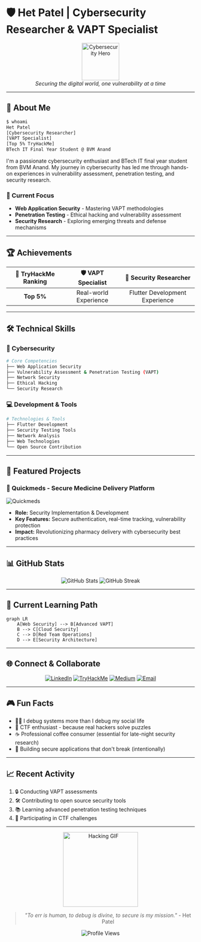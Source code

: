 # 🛡️ Het Patel | Cybersecurity Researcher & VAPT Specialist

<div align="center">
  <img src="https://media.giphy.com/media/hvRJCLFzcasrR4ia7z/giphy.gif" width="100px" alt="Cybersecurity Hero">
  <br>
  <em>Securing the digital world, one vulnerability at a time</em>
</div>

---

## 🎯 About Me

```bash
$ whoami
Het Patel
[Cybersecurity Researcher]
[VAPT Specialist] 
[Top 5% TryHackMe]
BTech IT Final Year Student @ BVM Anand
```

I'm a passionate cybersecurity enthusiast and BTech IT final year student from BVM Anand. My journey in cybersecurity has led me through hands-on experiences in vulnerability assessment, penetration testing, and security research.

### 🎯 Current Focus
- **Web Application Security** - Mastering VAPT methodologies
- **Penetration Testing** - Ethical hacking and vulnerability assessment
- **Security Research** - Exploring emerging threats and defense mechanisms

---

## 🏆 Achievements

<div align="center">

| 🥇 **TryHackMe Ranking** | 🛡️ **VAPT Specialist** | 🔬 **Security Researcher** |
|:---:|:---:|:---:|
| **Top 5%** | Real-world Experience | Flutter Development Experience |

</div>

---

## 🛠️ Technical Skills

### 🔐 Cybersecurity
```bash
# Core Competencies
├── Web Application Security
├── Vulnerability Assessment & Penetration Testing (VAPT)
├── Network Security
├── Ethical Hacking
└── Security Research
```

### 💻 Development & Tools
```bash
# Technologies & Tools
├── Flutter Development
├── Security Testing Tools
├── Network Analysis
├── Web Technologies
└── Open Source Contribution
```

---

## 🚀 Featured Projects

### 🏥 Quickmeds - Secure Medicine Delivery Platform
![Quickmeds](https://media.giphy.com/media/3o7aCTfyhYawdOXcFW/giphy.gif)

- **Role:** Security Implementation & Development
- **Key Features:** Secure authentication, real-time tracking, vulnerability protection
- **Impact:** Revolutionizing pharmacy delivery with cybersecurity best practices

---

## 📊 GitHub Stats

<div align="center">
  <img src="https://github-readme-stats.vercel.app/api?username=patelhettt&show_icons=true&theme=radical" alt="GitHub Stats">
  <img src="https://github-readme-streak-stats.herokuapp.com/?user=patelhettt&theme=radical" alt="GitHub Streak">
</div>

---

## 🎯 Current Learning Path

```mermaid
graph LR
    A[Web Security] --> B[Advanced VAPT]
    B --> C[Cloud Security]
    C --> D[Red Team Operations]
    D --> E[Security Architecture]
```

---

## 🌐 Connect & Collaborate

<div align="center">

[![LinkedIn](https://img.shields.io/badge/LinkedIn-0077B5?style=for-the-badge&logo=linkedin&logoColor=white)](https://www.linkedin.com/in/hetpatel9/)
[![TryHackMe](https://img.shields.io/badge/TryHackMe-212C42?style=for-the-badge&logo=tryhackme&logoColor=white)](https://tryhackme.com/p/hett)
[![Medium](https://img.shields.io/badge/Medium-12100E?style=for-the-badge&logo=medium&logoColor=white)](https://hettt.medium.com)
[![Email](https://img.shields.io/badge/Email-D14836?style=for-the-badge&logo=gmail&logoColor=white)](mailto:awesomehet1@gmail.com)

</div>

---

## 🎮 Fun Facts

- 🕵️‍♂️ I debug systems more than I debug my social life
- 🎯 CTF enthusiast - because real hackers solve puzzles
- ☕ Professional coffee consumer (essential for late-night security research)
- 🚀 Building secure applications that don't break (intentionally)

---

## 📈 Recent Activity

<!--START_SECTION:activity-->
1. 🔒 Conducting VAPT assessments
2. 🛠️ Contributing to open source security tools
3. 📚 Learning advanced penetration testing techniques
4. 🎯 Participating in CTF challenges
<!--END_SECTION:activity-->

---

<div align="center">
  <img src="https://media.giphy.com/media/3o7aD2saalBwwftBIY/giphy.gif" width="200px" alt="Hacking GIF">
  
  > *"To err is human, to debug is divine, to secure is my mission."* - Het Patel
  
  ![Profile Views](https://komarev.com/ghpvc/?username=patelhettt&color=brightgreen)
</div>
